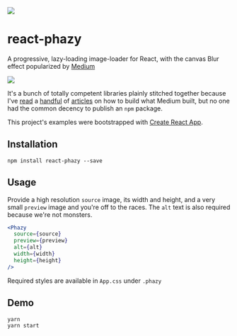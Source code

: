 ![](http://i.imgur.com/dYBsT13r.png)

# react-phazy

A progressive, lazy-loading image-loader for React, with the canvas Blur effect popularized by [Medium](MediumExample)

![](http://i.imgur.com/Khnp13s.gif)

It's a bunch of totally competent libraries plainly stitched together because I've [read][1] a [handful][2] of [articles][3] on how to build what Medium built, but no one had the common decency to publish an `npm` package.

This project's examples were bootstrapped with [Create React App](https://github.com/facebookincubator/create-react-app).

## Installation

`npm install react-phazy --save`

[MediumExample]:https://medium.com/the-nib/my-life-with-a-pre-existing-condition-e569d71da36c
[1]:https://jmperezperez.com/medium-image-progressive-loading-placeholder/
[2]:https://css-tricks.com/the-blur-up-technique-for-loading-background-images/
[3]:https://codepen.io/anthonykoch/pen/WrOQQz

## Usage

Provide a high resolution `source` image, its width and height, and a very small `preview` image and you're off to the races. The `alt` text is also required because we're not monsters.

```jsx
<Phazy
  source={source}
  preview={preview}
  alt={alt}
  width={width}
  height={height}
/>
```

Required styles are available in `App.css` under `.phazy`

## Demo

```bash
yarn
yarn start
```